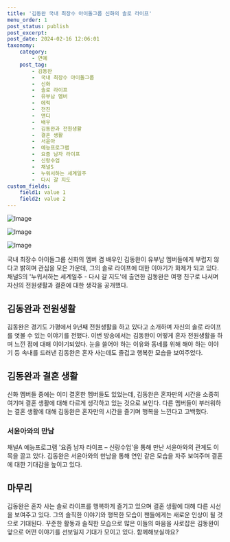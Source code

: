```yaml
---
title: '김동완 국내 최장수 아이돌그룹 신화의 솔로 라이프'
menu_order: 1
post_status: publish
post_excerpt: 
post_date: 2024-02-16 12:06:01
taxonomy:
    category:
        - 연예
    post_tag:
        - 김동완
        -  국내 최장수 아이돌그룹
        -  신화
        -  솔로 라이프
        -  유부남 멤버
        -  에릭
        -  전진
        -  앤디
        -  배우
        -  김동완과 전원생활
        -  결혼 생활
        -  서윤아
        -  예능프로그램
        -  요즘 남자 라이프
        -  신랑수업
        -  채널S
        -  누워서하는 세계일주
        -  다시 갈 지도
custom_fields:
    field1: value 1
    field2: value 2
---
```


![Image](https://mimgnews.pstatic.net/image/117/2024/02/16/0003806842_001_20240216064301210.jpg?type=w540)

![Image](https://ssl.pstatic.net/mimgnews/image/117/2024/02/16/0003806842_002_20240216064301253.jpg?type=w540)

![Image](https://mimgnews.pstatic.net/image/117/2024/02/16/0003806842_003_20240216064301302.jpg?type=w540)

국내 최장수 아이돌그룹 신화의 멤버 겸 배우인 김동완이 유부남 멤버들에게 부럽지 않다고 밝히며 관심을 모은 가운데, 그의 솔로 라이프에 대한 이야기가 화제가 되고 있다. 채널S의 '누워서하는 세계일주 - 다시 갈 지도'에 출연한 김동완은 여행 친구로 나서며 자신의 전원생활과 결혼에 대한 생각을 공개했다.
## 김동완과 전원생활
김동완은 경기도 가평에서 9년째 전원생활을 하고 있다고 소개하며 자신의 솔로 라이프를 엿볼 수 있는 이야기를 전했다. 이번 방송에서는 김동완이 어떻게 혼자 전원생활을 하며 느낀 점에 대해 이야기되었다. 눈을 쓸어야 하는 이유와 동네를 위해 해야 하는 이야기 등 속내를 드러낸 김동완은 혼자 사는데도 즐겁고 행복한 모습을 보여주었다.
## 김동완과 결혼 생활
신화 멤버들 중에는 이미 결혼한 멤버들도 있었는데, 김동완은 혼자만의 시간을 소중히 여기며 결혼 생활에 대해 다르게 생각하고 있는 것으로 보인다. 다른 멤버들이 부러워하는 결혼 생활에 대해 김동완은 혼자만의 시간을 즐기며 행복을 느낀다고 고백했다.
### 서윤아와의 만남
채널A 예능프로그램 '요즘 남자 라이프 – 신랑수업'을 통해 만난 서윤아와의 관계도 이목을 끌고 있다. 김동완은 서윤아와의 만남을 통해 연인 같은 모습을 자주 보여주며 결혼에 대한 기대감을 높이고 있다.
## 마무리
김동완은 혼자 사는 솔로 라이프를 행복하게 즐기고 있으며 결혼 생활에 대해 다른 시선을 보여주고 있다. 그의 솔직한 이야기와 행복한 모습이 팬들에게는 새로운 인상이 될 것으로 기대된다. 꾸준한 활동과 솔직한 모습으로 많은 이들의 마음을 사로잡은 김동완이 앞으로 어떤 이야기를 선보일지 기대가 모이고 있다. 함께해보실까요?
